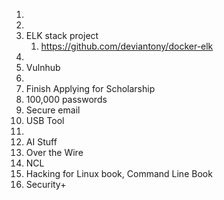1. 
2. 
3. ELK stack project
	1. https://github.com/deviantony/docker-elk
4. 
5. Vulnhub
6. 
7.  Finish Applying for Scholarship
8. 100,000 passwords
9.  Secure email
10.  USB Tool
11.  
12.  AI Stuff
13. Over the Wire
14. NCL
15. Hacking for Linux book, Command Line Book
16. Security+ 
